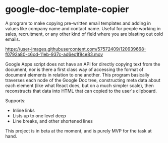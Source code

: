 # google-doc-template-copier 
A program to make copying pre-written email templates and adding in values like company name and contact name. Useful for people working in sales, recruitment, or any other kind of field where you are blasting out cold emails. 



https://user-images.githubusercontent.com/57572409/120939668-f0792a80-c6cd-11eb-937c-ad6ec1f8ce83.mov




Google Apps script does not have an API for directly copying text from the document, nor is there a first class way of accessing the format of document elements in relation to one another. This program basically traverses each node of the Google Doc tree, constructing meta data about each element (like what React does, but on a much simpler scale), then reconstructs that data into HTML that can copied to the user's clipboard. 

Supports: 
  - Inline links 
  - Lists up to one level deep 
  - Line breaks, and other shortened lines

This project is in beta at the moment, and is purely MVP for the task at hand. 
